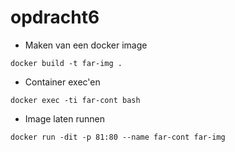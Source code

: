 # opdracht6

* Maken van een docker image

````
docker build -t far-img .
````
* Container exec'en

````
docker exec -ti far-cont bash
````

* Image laten runnen

````
docker run -dit -p 81:80 --name far-cont far-img
````
